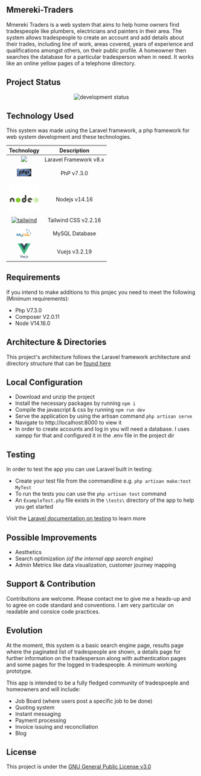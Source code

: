 ## Mmereki-Traders
Mmereki Traders is a web system that aims to help home owners find tradespeople like plumbers, electricians and painters in their area. The system allows tradespeople to create an account and add details about their trades, including line of work, areas covered, years of experience and qualifications amongst others, on their public profile. A homeowner then searches the database for a particular tradesperson when in need. It works like an online yellow pages of a telephone directory. 

## Project Status
<p align="center">
<img src="https://img.shields.io/badge/development-Slow Development-orange" alt="development status"/>
</p>

## Technology Used
This system was made using the Laravel framework, a php framework for web system development and these technologies.


|Technology       |Description   |
|:---------------:|:------------:|
| <a href="https://laravel.com" target="_blank"><img src="https://raw.githubusercontent.com/laravel/art/master/logo-lockup/5%20SVG/2%20CMYK/1%20Full%20Color/laravel-logolockup-cmyk-red.svg" width="120"></a> | Laravel Framework v8.x |
| <a href="https://www.php.net" target="_blank" rel="noreferrer"> <img src="https://raw.githubusercontent.com/devicons/devicon/master/icons/php/php-original.svg" alt="php" width="40" height="40"/> </a> | PhP v7.3.0 |
| <a href="https://nodejs.org" target="_blank" rel="noreferrer"> <img src="https://raw.githubusercontent.com/devicons/devicon/master/icons/nodejs/nodejs-original-wordmark.svg" alt="nodejs" width="80"/> </a>| Nodejs v14.16|
| <a href="https://tailwindcss.com/" target="_blank" rel="noreferrer"> <img src="https://www.vectorlogo.zone/logos/tailwindcss/tailwindcss-icon.svg" alt="tailwind" width="40" height="40"/> </a> | Tailwind CSS v2.2.16 |
| <a href="https://www.mysql.com/" target="_blank" rel="noreferrer"> <img src="https://raw.githubusercontent.com/devicons/devicon/master/icons/mysql/mysql-original-wordmark.svg" alt="mysql" width="40" height="40"/> </a> | MySQL Database |
| <a href="https://vuejs.org/" target="_blank" rel="noreferrer"> <img src="https://raw.githubusercontent.com/devicons/devicon/master/icons/vuejs/vuejs-original-wordmark.svg" alt="vuejs" width="40" height="40"/> </a> | Vuejs v3.2.19 |

## Requirements
If you intend to make additions to this projec you need to meet the following (Minimum requirements):
- Php V7.3.0 
- Composer V2.0.11
- Node V14.16.0

## Architecture & Directories
This project's architecture follows the Laravel framework architecture and directory structure that can be [found here](https://laravel.com/docs/8.x/structure)

## Local Configuration
- Download and unzip the project 
- Install the necessary packages by running `npm i`
- Compile the javascript & css by running `npm run dev`
- Serve the application by using the artisan command `php artisan serve`
- Navigate to http://localhost:8000 to view it
- In order to create accounts and log in you will need a database. I uses xampp for that and configured it in the .env file in the project dir

## Testing
In order to test the app you can use Laravel built in testing:
- Create your test file from the commandline e.g. `php artisan make:test MyTest` 
- To run the tests you can use the `php artisan test` command
- An `ExampleTest.php` file exists in the `\tests\` directory of the app to help you get started

Visit the [Laravel documentation on testing](https://laravel.com/docs/8.x/testing) to learn more

## Possible Improvements
- Aesthetics
- Search optimization *(of the internal app search engine)*
- Admin Metrics like data visualization, customer journey mapping

## Support & Contribution
Contributions are welcome. Please contact me to give me a heads-up and to agree on code standard and conventions. I am very particular on readable and consice code practices.

## Evolution
At the moment, this system is a basic search engine page, results page where the paginated list of tradespeople are shown, a details page for further information on the tradesperson along with authentication pages and some pages for the logged in tradespeople. A minimum working prototype.

This app is intended to be a fully fledged community of tradespoeple and homeowners and will include:

- Job Board (where users post a specific job to be done)
- Quoting system
- Instant messaging
- Payment processing
- Invoice issuing and reconciliation
- Blog 


## License
This project is under the [GNU General Public License v3.0](https://choosealicense.com/licenses/gpl-3.0/)
